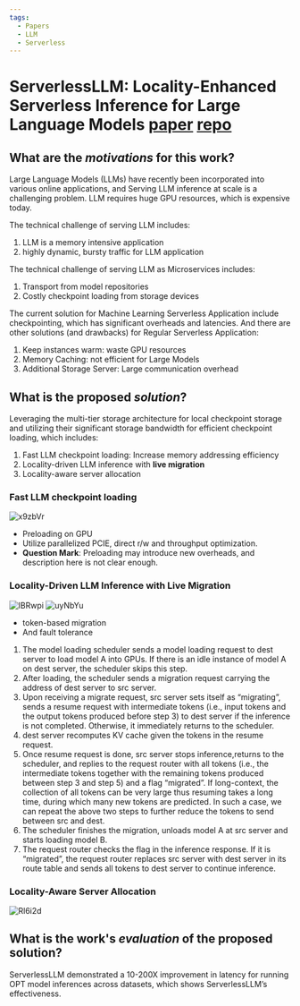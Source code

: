 ```yaml
---
tags:
  - Papers
  - LLM
  - Serverless
---
```

# ServerlessLLM: Locality-Enhanced Serverless Inference for Large Language Models [paper](https://arxiv.org/abs/2401.14351) [repo](https://github.com/ServerlessLLM/ServerlessLLM)
##  What are the _motivations_ for this work?
Large Language Models (LLMs) have recently been incorporated into various online applications, and Serving LLM inference at scale is a challenging problem. LLM requires huge GPU resources, which is expensive today.

The technical challenge of serving LLM includes:
1. LLM is a memory intensive application
2. highly dynamic, bursty traffic for LLM application

The technical challenge of serving LLM as Microservices includes:
1. Transport from model repositories
2. Costly checkpoint loading from storage devices

The current solution for Machine Learning Serverless Application include checkpointing, which has significant overheads and latencies. And there are other solutions (and drawbacks) for Regular Serverless Application:
1. Keep instances warm: waste GPU resources
2. Memory Caching: not efficient for Large Models
3. Additional  Storage Server: Large communication overhead

## **What is the proposed _solution_?**
Leveraging the multi-tier storage architecture for local checkpoint storage and utilizing their significant storage bandwidth for efficient checkpoint loading, which includes:
1. Fast LLM checkpoint loading: Increase memory addressing efficiency
2. Locality-driven LLM inference with **live migration**
3. Locality-aware server allocation
### Fast LLM checkpoint loading

![x9zbVr](https://webresources.aaaab3n.moe/uPic/x9zbVr.png)

- Preloading on GPU
- Utilize parallelized PCIE, direct r/w and throughput optimization.
- **Question Mark**: Preloading may introduce new overheads, and description here is not clear enough.
### Locality-Driven LLM Inference with Live Migration
![IBRwpi](https://webresources.aaaab3n.moe/uPic/IBRwpi.png)
![uyNbYu](https://webresources.aaaab3n.moe/uPic/uyNbYu.png)
- token-based migration
- And fault tolerance

 1. The model loading scheduler sends a model loading request to dest server to load model A into GPUs. If there is an idle instance of model A on dest server, the scheduler skips this step. 
 2. After loading, the scheduler sends a migration request carrying the address of dest server to src server. 
 3. Upon receiving a migrate request, src server sets itself as “migrating”, sends a resume request with intermediate tokens (i.e., input tokens and the output tokens produced before step 3) to dest server if the inference is not completed. Otherwise, it immediately returns to the scheduler. 
 4. dest server recomputes KV cache given the tokens in the resume request. 
 5. Once resume request is done, src server stops inference,returns to the scheduler, and replies to the request router with all tokens (i.e., the intermediate tokens together with the remaining tokens produced between step 3 and step 5) and a flag “migrated”. If long-context, the collection of all tokens can be very large thus resuming takes a long time, during which many new tokens are predicted. In such a case, we can repeat the above two steps to further reduce the tokens to send between src and dest. 
 6. The scheduler finishes the migration, unloads model A at src server and starts loading model B. 
 7. The request router checks the flag in the inference response. If it is “migrated”, the request router replaces src server with dest server in its route table and sends all tokens to dest server to continue inference.
### Locality-Aware Server Allocation
![Rl6i2d](https://webresources.aaaab3n.moe/uPic/Rl6i2d.png)

## **What is the work's _evaluation_ of the proposed solution?**
ServerlessLLM demonstrated a 10-200X improvement in latency for running OPT model inferences across datasets, which shows ServerlessLLM’s effectiveness.